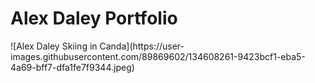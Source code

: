 <h1>Alex Daley Portfolio</h1>
![Alex Daley Skiing in Canda](https://user-images.githubusercontent.com/89869602/134608261-9423bcf1-eba5-4a69-bff7-dfa1fe7f9344.jpeg)













